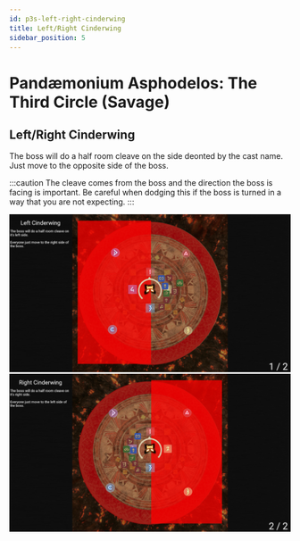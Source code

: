 ```yaml
---
id: p3s-left-right-cinderwing
title: Left/Right Cinderwing
sidebar_position: 5
---
```


# Pandæmonium Asphodelos: The Third Circle (Savage)
## Left/Right Cinderwing
The boss will do a half room cleave on the side deonted by the cast name.  Just move to the opposite side of the boss.

:::caution
The cleave comes from the boss and the direction the boss is facing is important. Be careful when dodging this if the boss is turned in a way that you are not expecting.
:::


![Left Cinderwing](/img/pandaemonium-asphodelos/the-third-circle/left-cinderwing.png)
![Right Cinderwing](/img/pandaemonium-asphodelos/the-third-circle/right-cinderwing.png)